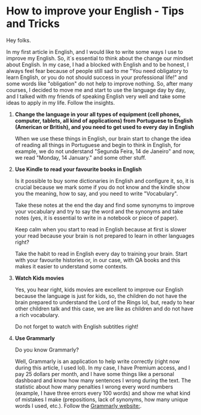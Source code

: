 # How to improve your English - Tips and Tricks

Hey folks.

In my first article in English, and I would like to write some ways I use to improve my English.
So, it´s essential to think about the change our mindset about English. In my case, I had a blocked with English and to be honest, I always feel fear because of people still sad to me "You need obligatory to learn English, or you do not should success in your professional life!" and some words like "obligation" do not help to improve nothing.
So, after many courses, I decided to move me and start to use the language day by day, and I talked with my friends of speaking English very well and take some ideas to apply in my life. Follow the insights.

1. **Change the language in your all types of equipment (cell phones, computer, tablets, all kind of applications)  from Portuguese to English (American or British), and you need to get used to every day in English**

	When we use these things in English, our brain start to change the idea of reading all things in Portuguese and begin to think in English, for example, we do not understand "Segunda Feira, 14 de Janeiro" and now, we read "Monday, 14 January." and some other stuff.

2. **Use Kindle to read your favourite books in English**

	Is it possible to buy some dictionaries in English and configure it, so, it is crucial because we mark some if you do not know and the kindle show you the meaning, how to say, and you need to write "Vocabulary". 
  
	Take these notes at the end the day and find some synonyms to improve your vocabulary and try to say the word and the synonyms and take notes (yes, it is essential to write in a notebook or piece of paper).
  
	Keep calm when you start to read in English because at first is slower your read because your brain is not prepared to learn in other languages right?
  
	Take the habit to read in English every day to training your brain. Start with your favourite histories or, in our case, with QA books and this makes it easier to understand some contexts.

3. **Watch Kids movies** 

	Yes, you hear right, kids movies are excellent to improve our English because the language is just for kids, so, the children do not have the brain prepared to understand the Lord of the Rings lol, but, ready to hear other children talk and this case, we are like as children and do not have a rich vocabulary.
  
	Do not forget to watch with English subtitles right!

4. **Use Grammarly**

	Do you know Grammarly? 
  
    Well, Grammarly is an application to help write correctly (right now during this article, I used lol). In my case, I have Premium access, and I pay 25 dollars per month, and I have some things like a personal dashboard and know how many sentences I wrong during the text. The statistic about how many penalties I wrong every word numbers (example, I have three errors every 100 words) and show me what kind of mistakes I make (prepositions, lack of synonyms,  how many unique words I used, etc.). Follow the  [Grammarly website:](https://www.grammarly.com/about).
